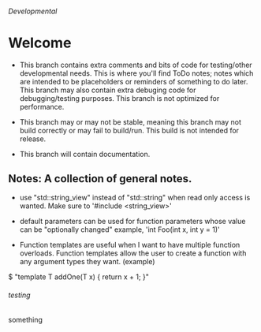 ###### Developmental 
# Welcome

* This branch contains extra comments and bits of code for testing/other developmental needs. This is where you'll find ToDo notes; notes which are intended to be placeholders or reminders of something to do later. This branch may also contain extra debuging code for debugging/testing purposes. This branch is not optimized for performance. 

* This branch may or may not be stable, meaning this branch may not build correctly or may fail to build/run. This build is not intended for release. 

* This branch will contain documentation.  


## Notes: A collection of general notes. 

* use "std::string_view" instead of "std::string" when read only access is wanted. Make sure to '#include <string_view>'

* default parameters can be used for function parameters whose value can be "optionally changed" example, 'int Foo(int x, int y = 1)' 

* Function templates are useful when I want to have multiple function overloads. Function templates allow the user to create a function with any argument types they want. (example) 

$ "template <typename T>
T addOne(T x)
{
    return x + 1;
}"



###### testing 
<html>
something 
<!-- This is a comment -->
</html>